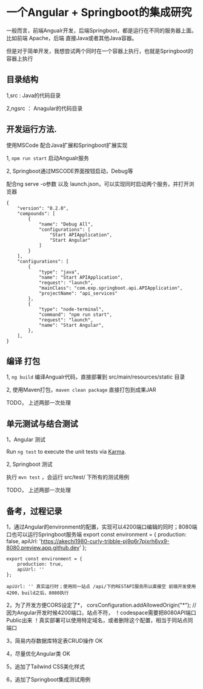 # 一个Angular + Springboot的集成研究

一般而言，前端Angualr开发，后端Springboot，都是运行在不同的服务器上面。比如前端 Apache，后端 直接Java或者其他Java容器。

但是对于简单开发，我想尝试两个同时在一个容器上执行，也就是Springboot的容器上执行

## 目录结构

1,src : Java的代码目录

2,ngsrc ： Anagular的代码目录

## 开发运行方法.

使用MSCode 配合Java扩展和Springboot扩展实现

1, `npm run start` 启动Angualr服务

2, Springboot通过MSCODE界面按钮启动，Debug等

配合ng serve -o参数 以及 launch.json，可以实现同时启动两个服务，并打开浏览器

    {
        "version": "0.2.0",
        "compounds": [
            {
                "name": "Debug All",
                "configurations": [
                    "Start APIApplication",
                    "Start Angular"
                ]
            }
        ],
        "configurations": [
            {
                "type": "java",
                "name": "Start APIApplication",
                "request": "launch",
                "mainClass": "com.exp.springboot.api.APIApplication",
                "projectName": "api_services"
            },
            {
                "type": "node-terminal",
                "command": "npm run start",
                "request": "launch",
                "name": "Start Angular",
            },
        ],
    }

    

## 编译 打包

1, `ng build` 编译Angualr代码，直接部署到 src/main/resources/static 目录

2, 使用Maven打包，`maven clean package` 直接打包到成果JAR

TODO， 上述两部一次处理

## 单元测试与结合测试
1，Angular 测试

Run `ng test` to execute the unit tests via [Karma](https://karma-runner.github.io).

2, Springboot 测试

执行 `mvn test` ，会运行 src/test/ 下所有的测试用例

TODO， 上述两部一次处理

## 备考，过程记录

1，通过Angular的environment的配置，实现可以4200端口编辑的同时；8080端口也可以运行Springboot服务端
    export const environment = {
        production: false,
        apiUrl: 'https://akechi1980-curly-tribble-pj9q6r7pjxrh6vx9-8080.preview.app.github.dev'
    };

    export const environment = {
        production: true,
        apiUrl: ''
    };

    apiUrl: '' 真实运行时；使用同一站点 /api/下的RESTAPI服务所以直接空 前端开发使用4200，build之后，8080执行


2，为了开发方便CORS设定了*，
    corsConfiguration.addAllowedOrigin("*");   //因为Angular开发时候4200端口，站点不符，
    ！codespace需要把8080API端口Public出来
    ！真实部署可以使用特定域名，或者删除这个配置，相当于同站点同端口
    
3，简易内存数据库特定表CRUD操作  OK

4，尽量优化Angular类  OK

5，追加了Tailwind CSS美化样式

6，追加了Springboot集成测试用例

